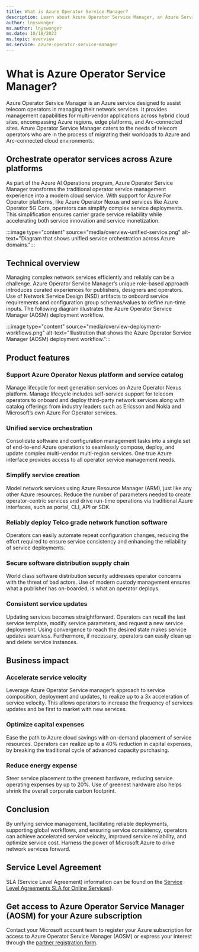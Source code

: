 ```yaml
---
title: What is Azure Operator Service Manager?
description: Learn about Azure Operator Service Manager, an Azure Service for the management of Network Services for telecom operators.
author: lnyswonger
ms.author: lnyswonger
ms.date: 10/18/2023
ms.topic: overview
ms.service: azure-operator-service-manager
---
```

# What is Azure Operator Service Manager?

Azure Operator Service Manager is an Azure service designed to assist telecom operators in managing their network services. It provides management capabilities for multi-vendor applications across hybrid cloud sites, encompassing Azure regions, edge platforms, and Arc-connected sites. Azure Operator Service Manager caters to the needs of telecom operators who are in the process of migrating their workloads to Azure and Arc-connected cloud environments.

## Orchestrate operator services across Azure platforms

As part of the Azure AI Operations program, Azure Operator Service Manager transforms the traditional operator service management experience into a modern cloud service. With support for Azure For Operator platforms, like Azure Operator Nexus and services like Azure Operator 5G Core, operators can simplify complex service deployments. This simplification ensures carrier grade service reliability while accelerating both service innovation and service monetization.

:::image type="content" source="media/overview-unified-service.png" alt-text="Diagram that shows unified service orchestration across Azure domains.":::

## Technical overview

Managing complex network services efficiently and reliably can be a challenge.  Azure Operator Service Manager’s unique role-based approach introduces curated experiences for publishers, designers and operators.  Use of Network Service Design (NSD) artifacts to onboard service requirements and configuration group schemas/values to define run-time inputs. The following diagram illustrates the Azure Operator Service Manager (AOSM) deployment workflow.

:::image type="content" source="media/overview-deployment-workflows.png" alt-text="Illustration that shows the Azure Operator Service Manager (AOSM) deployment workflow.":::

## Product features

### Support Azure Operator Nexus platform and service catalog

Manage lifecycle for next generation services on Azure Operator Nexus platform. Manage lifecycle includes self-service support for telecom operators to onboard and deploy third-party network services along with catalog offerings from industry leaders such as Ericsson and Nokia and Microsoft’s own Azure For Operator services.

### Unified service orchestration

Consolidate software and configuration management tasks into a single set of end-to-end Azure operations to seamlessly compose, deploy, and update complex multi-vendor multi-region services. One true Azure interface provides access to all operator service management needs.

### Simplify service creation

Model network services using Azure Resource Manager (ARM), just like any other Azure resources.  Reduce the number of parameters needed to create operator-centric services and drive run-time operations via traditional Azure interfaces, such as portal, CLI, API or SDK.

### Reliably deploy Telco grade network function software

Operators can easily automate repeat configuration changes, reducing the effort required to ensure service consistency and enhancing the reliability of service deployments.

### Secure software distribution supply chain

World class software distribution security addresses operator concerns with the threat of bad actors.  Use of modern custody management ensures what a publisher has on-boarded, is what an operator deploys.

### Consistent service updates

Updating services becomes straightforward. Operators can recall the last service template, modify service parameters, and request a new service deployment. Using convergence to reach the desired state makes service updates seamless. Furthermore, if necessary, operators can easily clean up and delete service instances.

## Business impact

### Accelerate service velocity

Leverage Azure Operator Service manager’s approach to service composition, deployment and updates, to realize up to a 3x acceleration of service velocity. This allows operators to increase the frequency of services updates and be first to market with new services.

### Optimize capital expenses

Ease the path to Azure cloud savings with on-demand placement of service resources.  Operators can realize up to a 40% reduction in capital expenses, by breaking the traditional cycle of advanced capacity purchasing.

### Reduce energy expense

Steer service placement to the greenest hardware, reducing service operating expenses by up to 20%. Use of greenest hardware also helps shrink the overall corporate carbon footprint.

## Conclusion

By unifying service management, facilitating reliable deployments, supporting global workflows, and ensuring service consistency, operators can achieve accelerated service velocity, improved service reliability, and optimize service cost. Harness the power of Microsoft Azure to drive network services forward.

## Service Level Agreement

SLA (Service Level Agreement) information can be found on the [Service Level Agreements SLA for Online Services](https://www.microsoft.com/licensing/docs/view/Service-Level-Agreements-SLA-for-Online-Services?lang=1)).

## Get access to Azure Operator Service Manager (AOSM) for your Azure subscription

Contact your Microsoft account team to register your Azure subscription for access to Azure Operator Service Manager (AOSM) or express your interest through the [partner registration form](https://forms.office.com/pages/responsepage.aspx?id=v4j5cvGGr0GRqy180BHbR7lMzG3q6a5Hta4AIflS-llUMlNRVVZFS00xOUNRM01DNkhENURXU1o2TS4u).